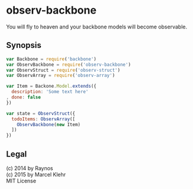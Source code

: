 # observ-backbone
You will fly to heaven and your backbone models will become observable.

## Synopsis
```js
var Backbone = require('backbone')
var ObservBackbone = require('observ-backbone')
var ObservStruct = require('observ-struct')
var ObservArray = require('observ-array')

var Item = Backone.Model.extends({
  description: 'Some text here'
, done: false
})

var state = ObservStruct({
  todoItems: ObservArray([
    ObservBackbone(new Item)
  ])
})
```

## Legal
(c) 2014 by Raynos  
(c) 2015 by Marcel Klehr  
MIT License